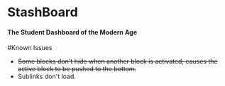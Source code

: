 # StashBoard
#### The Student Dashboard of the Modern Age

#Known Issues
- ~~Some blocks don't hide when another block is activated; causes the active block to be pushed to the bottom.~~
- Sublinks don't load.